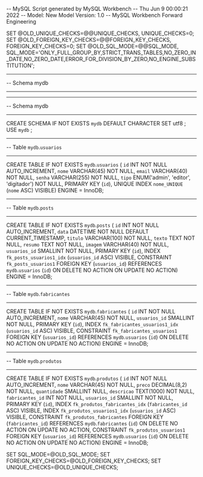 -- MySQL Script generated by MySQL Workbench
-- Thu Jun  9 00:00:21 2022
-- Model: New Model    Version: 1.0
-- MySQL Workbench Forward Engineering

SET @OLD_UNIQUE_CHECKS=@@UNIQUE_CHECKS, UNIQUE_CHECKS=0;
SET @OLD_FOREIGN_KEY_CHECKS=@@FOREIGN_KEY_CHECKS, FOREIGN_KEY_CHECKS=0;
SET @OLD_SQL_MODE=@@SQL_MODE, SQL_MODE='ONLY_FULL_GROUP_BY,STRICT_TRANS_TABLES,NO_ZERO_IN_DATE,NO_ZERO_DATE,ERROR_FOR_DIVISION_BY_ZERO,NO_ENGINE_SUBSTITUTION';

-- -----------------------------------------------------
-- Schema mydb
-- -----------------------------------------------------

-- -----------------------------------------------------
-- Schema mydb
-- -----------------------------------------------------
CREATE SCHEMA IF NOT EXISTS `mydb` DEFAULT CHARACTER SET utf8 ;
USE `mydb` ;

-- -----------------------------------------------------
-- Table `mydb`.`usuarios`
-- -----------------------------------------------------
CREATE TABLE IF NOT EXISTS `mydb`.`usuarios` (
  `id` INT NOT NULL AUTO_INCREMENT,
  `nome` VARCHAR(45) NOT NULL,
  `email` VARCHAR(40) NOT NULL,
  `senha` VARCHAR(255) NOT NULL,
  `tipo` ENUM('admin', 'editor', 'digitador') NOT NULL,
  PRIMARY KEY (`id`),
  UNIQUE INDEX `nome_UNIQUE` (`nome` ASC) VISIBLE)
ENGINE = InnoDB;


-- -----------------------------------------------------
-- Table `mydb`.`posts`
-- -----------------------------------------------------
CREATE TABLE IF NOT EXISTS `mydb`.`posts` (
  `id` INT NOT NULL AUTO_INCREMENT,
  `data` DATETIME NOT NULL DEFAULT CURRENT_TIMESTAMP,
  `titulo` VARCHAR(100) NOT NULL,
  `texto` TEXT NOT NULL,
  `resumo` TEXT NOT NULL,
  `imagem` VARCHAR(40) NOT NULL,
  `usuarios_id` SMALLINT NOT NULL,
  PRIMARY KEY (`id`),
  INDEX `fk_posts_usuarios1_idx` (`usuarios_id` ASC) VISIBLE,
  CONSTRAINT `fk_posts_usuarios1`
    FOREIGN KEY (`usuarios_id`)
    REFERENCES `mydb`.`usuarios` (`id`)
    ON DELETE NO ACTION
    ON UPDATE NO ACTION)
ENGINE = InnoDB;


-- -----------------------------------------------------
-- Table `mydb`.`fabricantes`
-- -----------------------------------------------------
CREATE TABLE IF NOT EXISTS `mydb`.`fabricantes` (
  `id` INT NOT NULL AUTO_INCREMENT,
  `nome` VARCHAR(45) NOT NULL,
  `usuarios_id` SMALLINT NOT NULL,
  PRIMARY KEY (`id`),
  INDEX `fk_fabricantes_usuarios1_idx` (`usuarios_id` ASC) VISIBLE,
  CONSTRAINT `fk_fabricantes_usuarios1`
    FOREIGN KEY (`usuarios_id`)
    REFERENCES `mydb`.`usuarios` (`id`)
    ON DELETE NO ACTION
    ON UPDATE NO ACTION)
ENGINE = InnoDB;


-- -----------------------------------------------------
-- Table `mydb`.`produtos`
-- -----------------------------------------------------
CREATE TABLE IF NOT EXISTS `mydb`.`produtos` (
  `id` INT NOT NULL AUTO_INCREMENT,
  `nome` VARCHAR(45) NOT NULL,
  `preco` DECIMAL(8,2) NOT NULL,
  `quantidade` SMALLINT NULL,
  `descricao` TEXT(1000) NOT NULL,
  `fabricantes_id` INT NOT NULL,
  `usuarios_id` SMALLINT NOT NULL,
  PRIMARY KEY (`id`),
  INDEX `fk_produtos_fabricantes_idx` (`fabricantes_id` ASC) VISIBLE,
  INDEX `fk_produtos_usuarios1_idx` (`usuarios_id` ASC) VISIBLE,
  CONSTRAINT `fk_produtos_fabricantes`
    FOREIGN KEY (`fabricantes_id`)
    REFERENCES `mydb`.`fabricantes` (`id`)
    ON DELETE NO ACTION
    ON UPDATE NO ACTION,
  CONSTRAINT `fk_produtos_usuarios1`
    FOREIGN KEY (`usuarios_id`)
    REFERENCES `mydb`.`usuarios` (`id`)
    ON DELETE NO ACTION
    ON UPDATE NO ACTION)
ENGINE = InnoDB;


SET SQL_MODE=@OLD_SQL_MODE;
SET FOREIGN_KEY_CHECKS=@OLD_FOREIGN_KEY_CHECKS;
SET UNIQUE_CHECKS=@OLD_UNIQUE_CHECKS;
